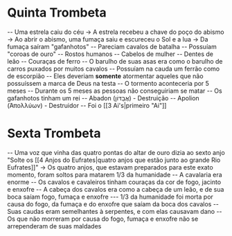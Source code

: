 # Quinta Trombeta
-- Uma estrela caiu do céu
-> A estrela recebeu a chave do poço do abismo
-> Ao abrir o abismo, uma fumaça saiu e escureceu o Sol e a lua
-> Da fumaça saíram "gafanhotos"
	-- Pareciam cavalos de batalha
	-- Possuíam "coroas de ouro"
	-- Rostos humanos
	-- Cabelos de mulher
	-- Dentes de leão
	-- Couraças de ferro
	-- O barulho de suas asas era como o barulho de carros puxados por muitos cavalos
	-- Possuíam na cauda um ferrão como de escorpião
	-- Eles deveriam **somente** atormentar aqueles que não possuíssem a marca de Deus na testa
		-- O tormento aconteceria por 5 meses
		-- Durante os 5 meses as pessoas não conseguiriam se matar
	-- Os gafanhotos tinham um rei
		-- Abadon (אֲבַדּוֹן) - Destruição
		-- Apolion (Ἀπολλύων) - Destruidor
-- Foi o [[3 Ai's|primeiro "Ai"]]

# Sexta Trombeta
-- Uma voz que vinha das quatro pontas do altar de ouro dizia ao sexto anjo
	"Solte os [[4 Anjos do Eufrates|quatro anjos que estão junto ao grande Rio Eufrates]]"
-> Os quatro anjos, que estavam preparados para este exato momento, foram soltos para matarem 1/3 da humanidade
-- A cavalaria era enorme
	-- Os cavalos e cavaleiros tinham couraças da cor de fogo, jacinto e enxofre
	-- A cabeça dos cavalos era como a cabeça de um leão, e de sua boca saíam fogo, fumaça e enxofre
		--- 1/3 da humanidade foi morta por causa do fogo, da fumaça e do enxofre que saíam da boca dos cavalos
	-- Suas caudas eram semelhantes à serpentes, e com elas causavam dano
-- Os que não morreram por causa do fogo, fumaça e enxofre não se arrependeram de suas maldades